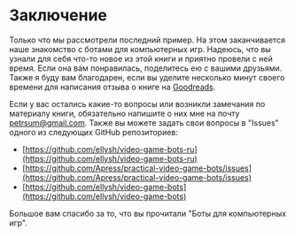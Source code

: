 # Заключение

Только что мы рассмотрели последний пример. На этом заканчивается наше знакомство с ботами для компьютерных игр. Надеюсь, что вы узнали для себя что-то новое из этой книги и приятно провели с ней время. Если она вам понравилась, поделитесь ею с вашими друзьями. Также я буду вам благодарен, если вы уделите несколько минут своего времени для написания отзыва о книге на [Goodreads](https://www.goodreads.com/book/show/48589844).

Если у вас остались какие-то вопросы или возникли замечания по материалу книги, обязательно напишите о них мне на почту [petrsum@gmail.com](mailto:petrsum@gmail.com). Также вы можете задать свои вопросы в "Issues" одного из следующих GitHub репозиториев:

* [https://github.com/ellysh/video-game-bots-ru](https://github.com/ellysh/video-game-bots-ru)
* [https://github.com/Apress/practical-video-game-bots/issues](https://github.com/Apress/practical-video-game-bots/issues)
* [https://github.com/ellysh/video-game-bots](https://github.com/ellysh/video-game-bots)

Большое вам спасибо за то, что вы прочитали "Боты для компьютерных игр".
